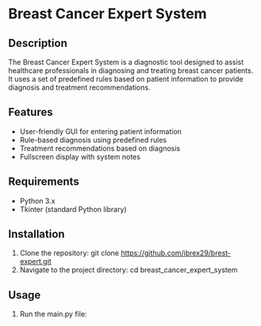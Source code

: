 # Breast Cancer Expert System

## Description
The Breast Cancer Expert System is a diagnostic tool designed to assist healthcare professionals in diagnosing and treating breast cancer patients. It uses a set of predefined rules based on patient information to provide diagnosis and treatment recommendations.

## Features
- User-friendly GUI for entering patient information
- Rule-based diagnosis using predefined rules
- Treatment recommendations based on diagnosis
- Fullscreen display with system notes

## Requirements
- Python 3.x
- Tkinter (standard Python library)

## Installation
1. Clone the repository:
git clone https://github.com/ibrex29/brest-expert.git
2. Navigate to the project directory:
cd breast_cancer_expert_system

## Usage
1. Run the main.py file:

